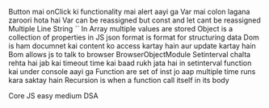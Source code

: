 Button mai onClick ki functionality mai alert aayi ga 
Var mai colon lagana zaroori hota hai
Var can be reassigned but const and let cant be reassigned
Multiple Line String ``
In Array multiple values are stored
Object is a collection of properties in JS
json format is format for structuring data 
Dom is ham documnet kai content ko access kartay hain aur update kartay hain \
Bom allows js to talk to browser BrowserObjectModule
Setinterval chalta rehta hai jab kai timeout time kai baad rukh jata hai
in setinterval function kai under console aayi ga 
Function are set of inst jo aap multiple time runs kara saktay hain 
Recursion is when a function call itself in its body 


Core JS
easy medium DSA